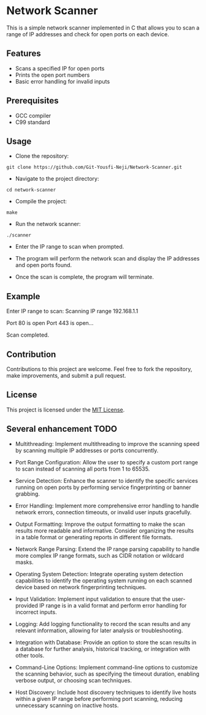 # Network Scanner

This is a simple network scanner implemented in C that allows you to scan a range of IP addresses and check for open ports on each device.

## Features

- Scans a specified IP for open ports
- Prints the open port numbers
- Basic error handling for invalid inputs

## Prerequisites

- GCC compiler
- C99 standard

## Usage

- Clone the repository:

```
git clone https://github.com/Git-Yousfi-Neji/Network-Scanner.git
```

- Navigate to the project directory:

```
cd network-scanner
```

- Compile the project:

```
make
```

- Run the network scanner:

```
./scanner
```

- Enter the IP range to scan when prompted.

- The program will perform the network scan and display the IP addresses and open ports found.

- Once the scan is complete, the program will terminate.

## Example

Enter IP range to scan:
Scanning IP range 192.168.1.1

Port 80 is open
Port 443 is open... 

Scan completed.

## Contribution

Contributions to this project are welcome. Feel free to fork the repository, make improvements, and submit a pull request.

## License

This project is licensed under the [MIT License](LICENSE).
## Several enhancement TODO

- Multithreading: Implement multithreading to improve the scanning speed by scanning multiple IP addresses or ports concurrently.

- Port Range Configuration: Allow the user to specify a custom port range to scan instead of scanning all ports from 1 to 65535.

- Service Detection: Enhance the scanner to identify the specific services running on open ports by performing service fingerprinting or banner grabbing.

- Error Handling: Implement more comprehensive error handling to handle network errors, connection timeouts, or invalid user inputs gracefully.

- Output Formatting: Improve the output formatting to make the scan results more readable and informative. Consider organizing the results in a table format or generating reports in different file formats.

- Network Range Parsing: Extend the IP range parsing capability to handle more complex IP range formats, such as CIDR notation or wildcard masks.

- Operating System Detection: Integrate operating system detection capabilities to identify the operating system running on each scanned device based on network fingerprinting techniques.

- Input Validation: Implement input validation to ensure that the user-provided IP range is in a valid format and perform error handling for incorrect inputs.

- Logging: Add logging functionality to record the scan results and any relevant information, allowing for later analysis or troubleshooting.

- Integration with Database: Provide an option to store the scan results in a database for further analysis, historical tracking, or integration with other tools.

- Command-Line Options: Implement command-line options to customize the scanning behavior, such as specifying the timeout duration, enabling verbose output, or choosing scan techniques.

- Host Discovery: Include host discovery techniques to identify live hosts within a given IP range before performing port scanning, reducing unnecessary scanning on inactive hosts.